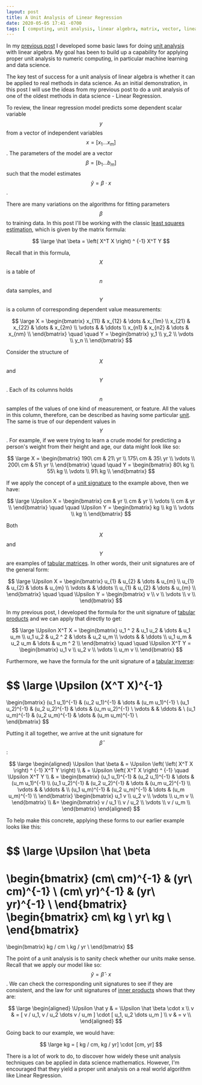 ```yaml
---
layout: post
title: A Unit Analysis of Linear Regression
date: 2020-05-05 17:41 -0700
tags: [ computing, unit analysis, linear algebra, matrix, vector, linear regression, machine learning ]
---
```


In my
[previous post](http://erikerlandson.github.io/blog/2020/05/01/unit-analysis-for-linear-algebra/)
I developed some basic laws for doing
[unit analysis](https://en.wikipedia.org/wiki/Dimensional_analysis)
with linear algebra.
My goal has been to build up a capability for applying proper unit analysis to numeric computing,
in particular machine learning and data science.

The key test of success for a unit analysis of linear algebra is whether it can be applied to real methods in data science.
As an initial demonstration, in this post I will use the ideas from my previous post to do a unit analysis of
one of the oldest methods in data science - Linear Regression.

To review, the linear regression model predicts some dependent scalar variable $$ y $$ from a vector of independent variables
$$ x = [ x_1 \dots x_m ] $$.
The parameters of the model are a vector $$ \beta = [ b_1 \dots b_m ] $$ such that the model estimates
$$ \hat y = \beta \cdot x $$.

There are many variations on the algorithms for fitting parameters $$ \beta $$ to training data.
In this post I'll be working with the classic
[least squares estimation](https://en.wikipedia.org/wiki/Linear_regression#Least-squares_estimation_and_related_techniques),
which is given by the matrix formula:

$$
\large
\hat \beta = \left( X^T X \right) ^ {-1} X^T Y
$$

Recall that in this formula, $$ X $$ is a table of $$ n $$ data samples,
and $$ Y $$ is a column of corresponding dependent value measurements:

$$
\large
X =
\begin{bmatrix}
x_{11} & x_{12} & \dots & x_{1m} \\
x_{21} & x_{22} & \dots & x_{2m} \\
\vdots & & \ddots \\
x_{n1} & x_{n2} & \dots & x_{nm} \\
\end{bmatrix}
\quad \quad
Y =
\begin{bmatrix}
y_1 \\
y_2 \\
\vdots \\
y_n \\
\end{bmatrix}
$$

Consider the structure of $$ X $$ and $$ Y $$.
Each of its columns holds $$ n $$ samples of the values of one kind of measurement, or feature.
All the values in this column, therefore, can be described as having some particular
[unit](https://en.wikipedia.org/wiki/Unit_of_measurement).
The same is true of our dependent values in $$ Y $$.
For example, if we were trying to learn a crude model for predicting a person's
weight from their height and age, our data might look like so:

$$
\large
X =
\begin{bmatrix}
190\ cm & 21\ yr \\
175\ cm & 35\ yr \\
\vdots \\
200\ cm & 51\ yr \\
\end{bmatrix}
\quad \quad
Y =
\begin{bmatrix}
80\ kg \\
55\ kg \\
\vdots \\
91\ kg \\
\end{bmatrix}
$$

If we apply the concept of a
[unit signature](http://erikerlandson.github.io/blog/2020/05/01/unit-analysis-for-linear-algebra/#the-unit-signature-operator-upsilon)
to the example above, then we have:

$$
\large
\Upsilon X =
\begin{bmatrix}
cm &  yr \\
cm &  yr \\
\vdots \\
cm &  yr \\
\end{bmatrix}
\quad \quad
\Upsilon Y =
\begin{bmatrix}
kg \\
kg \\
\vdots \\
kg \\
\end{bmatrix}
$$

Both $$ X $$ and $$ Y $$ are examples of
[tabular matrices](http://erikerlandson.github.io/blog/2020/05/01/unit-analysis-for-linear-algebra/#tabular-data-matrices).
In other words, their unit signatures are of the general form:

$$
\large
\Upsilon X =
\begin{bmatrix}
u_{1} & u_{2} & \dots & u_{m} \\
u_{1} & u_{2} & \dots & u_{m} \\
\vdots & & \ddots \\
u_{1} & u_{2} & \dots & u_{m} \\
\end{bmatrix}
\quad \quad
\Upsilon Y =
\begin{bmatrix}
v \\
v \\
\vdots \\
v \\
\end{bmatrix}
$$

In my previous post, I developed the formula for the unit signature of
[tabular products](http://erikerlandson.github.io/blog/2020/05/01/unit-analysis-for-linear-algebra/#generalized-tabular-product)
and we can apply that directly to get:

$$
\large
\Upsilon X^T X =
\begin{bmatrix}
u_1 ^ 2 & u_1 u_2 & \dots & u_1 u_m \\
u_1 u_2 & u_2 ^ 2 & \dots & u_2 u_m \\
\vdots & & \ddots \\
u_1 u_m & u_2 u_m  & \dots & u_m ^ 2 \\
\end{bmatrix}
\quad \quad
\Upsilon X^T Y =
\begin{bmatrix}
u_1 v \\
u_2 v \\
\vdots \\
u_m v \\
\end{bmatrix}
$$

Furthermore, we have the formula for the unit signature of a
[tabular inverse](http://erikerlandson.github.io/blog/2020/05/01/unit-analysis-for-linear-algebra/#unit-signature-of-a-tabular-inverse-x-t-y-1):

$$
\large
\Upsilon (X^T X)^{-1}
=
\begin{bmatrix}
  (u_1 u_1)^{-1} & (u_2 u_1)^{-1} & \dots  & (u_m u_1)^{-1} \\
  (u_1 u_2)^{-1} & (u_2 u_2)^{-1} & \dots  & (u_m u_2)^{-1} \\
  \vdots         &                & \ddots & \\
  (u_1 u_m)^{-1} & (u_2 u_m)^{-1} & \dots  & (u_m u_m)^{-1} \\  
\end{bmatrix}
$$

Putting it all together, we arrive at the unit signature for $$ \hat \beta $$:

$$
\large
\begin{aligned}
\Upsilon \hat \beta
& =
\Upsilon \left( \left( X^T X \right) ^ {-1} X^T Y \right) \\
& =
\Upsilon \left( X^T X \right) ^ {-1} \quad \Upsilon X^T Y \\
& = 
\begin{bmatrix}
  (u_1 u_1)^{-1} & (u_2 u_1)^{-1} & \dots  & (u_m u_1)^{-1} \\
  (u_1 u_2)^{-1} & (u_2 u_2)^{-1} & \dots  & (u_m u_2)^{-1} \\
  \vdots         &                & \ddots & \\
  (u_1 u_m)^{-1} & (u_2 u_m)^{-1} & \dots  & (u_m u_m)^{-1} \\  
\end{bmatrix}
\begin{bmatrix}
u_1 v \\
u_2 v \\
\vdots \\
u_m v \\
\end{bmatrix} \\
&=
\begin{bmatrix}
v / u_1 \\
v / u_2 \\
\vdots \\
v / u_m \\
\end{bmatrix}
\end{aligned}
$$

To help make this concrete, applying these forms to our earlier example looks like this:

$$
\large
\Upsilon \hat \beta
=
\begin{bmatrix}
(cm\ cm)^{-1} & (yr\ cm)^{-1} \\
(cm\ yr)^{-1} & (yr\ yr)^{-1} \\
\end{bmatrix}
\begin{bmatrix}
cm\ kg \\
yr\ kg \\
\end{bmatrix}
=
\begin{bmatrix}
kg / cm \\
kg / yr \\
\end{bmatrix}
$$

The point of a unit analysis is to sanity check whether our units make sense.
Recall that we apply our model like so: $$ \hat y = \hat \beta \cdot x $$.
We can check the corresponding unit signatures to see if they are consistent,
and the law for unit signatures of
[inner products](http://erikerlandson.github.io/blog/2020/05/01/unit-analysis-for-linear-algebra/#unit-signature-of-vector-products)
shows that they are:

$$
\large
\begin{aligned}
\Upsilon \hat y & = \Upsilon \hat \beta \cdot x \\
v & = [ v / u_1, v / u_2 \dots v / u_m ] \cdot [ u_1, u_2 \dots u_m ] \\
v & = v \\
\end{aligned}
$$

Going back to our example, we would have:

$$
\large
kg = [ kg / cm, kg / yr] \cdot [cm, yr]
$$

There is a lot of work to do, to discover how widely these unit analysis techniques can be applied in data science mathematics.
However, I'm encouraged that they yield a proper unit analysis on a real world algorithm like Linear Regression.

